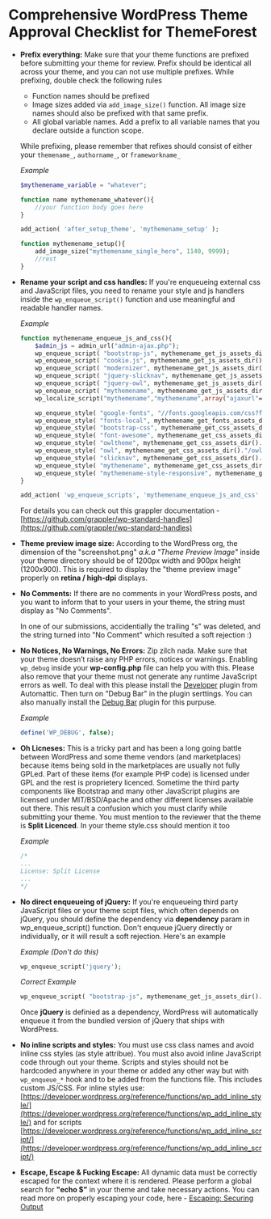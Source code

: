 # Comprehensive WordPress Theme Approval Checklist for ThemeForest


* **Prefix everything:** Make sure that your theme functions are prefixed before submitting your theme for review. Prefix should be identical all across your theme, and you can not use multiple prefixes. While prefixing, double check the following rules 
	* Function names should be prefixed
	* Image sizes added via `add_image_size()` function. All image size names should also be prefixed with that same prefix. 
	* All global variable names. Add a prefix to all variable names that you declare outside a function scope. 

	While prefixing, please remember that refixes should consist of either your `themename_`, `authorname_`, or `frameworkname_`

	_Example_
	
	```php
	$mythemename_variable = "whatever";
	
	function name mythemename_whatever(){
		//your function body goes here
	}
	
	add_action( 'after_setup_theme', 'mythemename_setup' );
	
	function mythemename_setup(){
		add_image_size("mythemename_single_hero", 1140, 9999);
		//rest
	}
	```
	
* **Rename your script and css handles:** If you're enqueueing external css and JavaScript files, you need to rename your style and js handlers inside the `wp_enqueue_script()` function and use meaningful and readable handler names.  

	_Example_
	
	```php
	function mythemename_enqueue_js_and_css(){
		$admin_js = admin_url("admin-ajax.php");
		wp_enqueue_script( "bootstrap-js", mythemename_get_js_assets_dir()."/bootstrap.js", array("jquery"), null,true );
		wp_enqueue_script( "cookie.js", mythemename_get_js_assets_dir()."/js.cookie.js", array("jquery"), null,true );
		wp_enqueue_script( "modernizer", mythemename_get_js_assets_dir()."/modernizr.custom.js", array("jquery"), null,true );
		wp_enqueue_script( "jquery-slicknav", mythemename_get_js_assets_dir()."/jquery.slicknav.min.js", array("jquery"), null,true );
		wp_enqueue_script( "jquery-owl", mythemename_get_js_assets_dir()."/owl.carousel.min.js", array("jquery"), null,true );
		wp_enqueue_script( "mythemename", mythemename_get_js_assets_dir()."/scripts.js", array("jquery"), "1.0.1", true);
		wp_localize_script("mythemename","mythemename",array("ajaxurl"=>$admin_js));
	
		wp_enqueue_style( "google-fonts", "//fonts.googleapis.com/css?family=Lora:400,400i,700,700i|Montserrat:300,400,700", null );
		wp_enqueue_style( "fonts-local", mythemename_get_fonts_assets_dir()."/selima.css", null );
		wp_enqueue_style( "bootstrap-css", mythemename_get_css_assets_dir()."/bootstrap.css", null );
		wp_enqueue_style( "font-awesome", mythemename_get_css_assets_dir()."/font-awesome.css", null );
		wp_enqueue_style( "owltheme", mythemename_get_css_assets_dir()."/owl.theme.default.min.css", null );
		wp_enqueue_style( "owl", mythemename_get_css_assets_dir()."/owl.carousel.min.css", null );
		wp_enqueue_style( "slicknav", mythemename_get_css_assets_dir()."/slicknav.css", null );
		wp_enqueue_style( "mythemename", mythemename_get_css_assets_dir()."/styles.css", null, "1.0.1" );
		wp_enqueue_style( "mythemename-style-responsive", mythemename_get_css_assets_dir()."/style-responsive.css", null );
	}
	
	add_action( 'wp_enqueue_scripts', 'mythemename_enqueue_js_and_css' );
	
	```
	
	For details you can check out this grappler documentation - [https://github.com/grappler/wp-standard-handles](https://github.com/grappler/wp-standard-handles)
	
* **Theme preview image size:** According to the WordPress org, the dimension of the "screenshot.png" *a.k.a "Theme Preview Image"* inside your theme directory should be of 1200px width and 900px height (1200x900). This is required to display the "theme preview image" properly on **retina / high-dpi** displays. 

* **No Comments:** If there are no comments in your WordPress posts, and you want to inform that to your users in your theme, the string must display as "No Comments". 

	In one of our submissions, accidentially the trailing "s" was deleted, and the string turned into "No Comment" which resulted a soft rejection :)
	
* **No Notices, No Warnings, No Errors:** Zip zilch nada. Make sure that your theme doesn’t raise any PHP errors, notices or warnings. Enabling `wp_debug` inside your **wp-config.php** file can help you with this. Please also remove that your theme must not generate any runtime JavaScript errors as well. To deal with this please install the [Developer](https://wordpress.org/plugins/developer/) plugin from Automattic. Then turn on "Debug Bar" in the plugin serttings. You can also manually install the [Debug Bar](https://wordpress.org/plugins/debug-bar/) plugin for this purpuse.

	_Example_
	
	```php
	define('WP_DEBUG', false);
	```
* **Oh Licneses:** This is a tricky part and has been a long going battle between WordPress and some theme vendors (and marketplaces) because items being sold in the marketplaces are usually not fully GPLed. Part of these items (for example PHP code) is licensed under GPL and the rest is proprietery licenced. Sometime the third party components like Bootstrap and many other JavaScript plugins are licensed under MIT/BSD/Apache and other different licenses available out there. This result a confusion which you must clarify while submitting your theme. You must mention to the reviewer that the theme is **Split Licenced**. In your theme style.css should mention it too

	_Example_
	
	```css
	/*
	...
	License: Split License
	...
	*/
	
	```

* **No direct enqueueing of jQuery:** If you're enqueueing third party JavaScript files or your theme scipt files, which often depends on jQuery, you should define the dependency via **dependency** param in wp_enqueue_script() function. Don't enqueue jQuery directly or individually, or it will result a soft rejection. Here's an example

	_Example (Don't do this)_

	```php
	wp_enqueue_script('jquery'); 
	```
	
	_Correct Example_
	
	```php
	wp_enqueue_script( "bootstrap-js", mythemename_get_js_assets_dir()."/bootstrap.js", array("jquery"), null,true );
	```
	
	Once **jQuery** is definied as a dependency, WordPress will automatically enqueue it from the bundled version of jQuery that ships with WordPress.
	
* **No inline scripts and styles:** You must use css class names and avoid inline css styles (as style attribue). You must also avoid inline JavaScript code through out your theme. Scripts and styles should not be hardcoded anywhere in your theme or added any other way but with `wp_enqueue_*` hook and to be added from the functions file. This includes custom JS/CSS. For inline styles use: [https://developer.wordpress.org/reference/functions/wp_add_inline_style/](https://developer.wordpress.org/reference/functions/wp_add_inline_style/) and for scripts [https://developer.wordpress.org/reference/functions/wp_add_inline_script/](https://developer.wordpress.org/reference/functions/wp_add_inline_script/)

* **Escape, Escape & Fucking Escape:** All dynamic data must be correctly escaped for the context where it is rendered. Please perform a global search for **"echo $"** in your theme and take necessary actions. You can read more on properly escaping your code, here - [Escaping: Securing Output](https://vip.wordpress.com/documentation/validating-sanitizing-escaping/#escaping-securing-output)